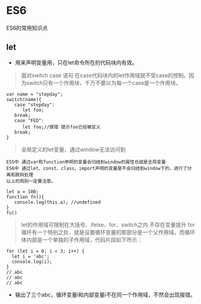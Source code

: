 # ES6
ES6的常用知识点

## let
- 用来声明变量用，只在let命令所在的代码块内有效。
> 面对switch case 语句 在case代码块内的let作用域就不受case的控制。因为switch只有一个作用块，千万不要以为每一个case是一个作用块。
```
var name = "stepday";
switch(name){
   case "stepday":
      let foo;
   break;
   case "FED":
      let foo;//报错 提示foo已经被定义
   break;
}
```
> 全局定义的let变量，通过window无法访问到
```
ES5中 通过var和function申明的变量会归结到window的属性也就是全局变量
ES6中 通过let、const、class、import声明的变量是不会归结到window下的，进行了分离和脱钩处理
以上的局别一定要注意。

let a = 100;
function fn(){
   console.log(this.a); //undefined
}
fu()
```

> let的作用域可限制在大括号、ifelse、for、switch之内 不存在变量提升
> for循环有一个特别之处，就是设置循环变量的那部分是一个父作用域，而循环体内部是一个单独的子作用域，代码片段如下所示：
```
for (let i = 0; i < 3; i++) {
  let i = 'abc';
  console.log(i);
}
// abc
// abc
// abc
```
- 输出了三个abc，循环变量i和内部变量i不在同一个作用域，不然会出现报错。

